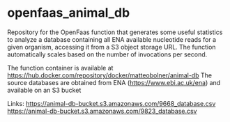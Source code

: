 # openfaas_animal_db
Repository for the OpenFaas function that generates some useful statistics to analyze a database containing all ENA available nucleotide reads for a given organism, accessing it from a S3 object storage URL.
The function automatically scales based on the number of invocations per second.

The function container is available at https://hub.docker.com/repository/docker/matteobolner/animal-db
The source databases are obtained from ENA (https://www.ebi.ac.uk/ena) and available on an S3 bucket

Links:  https://animal-db-bucket.s3.amazonaws.com/9668_database.csv 
        https://animal-db-bucket.s3.amazonaws.com/9823_database.csv
